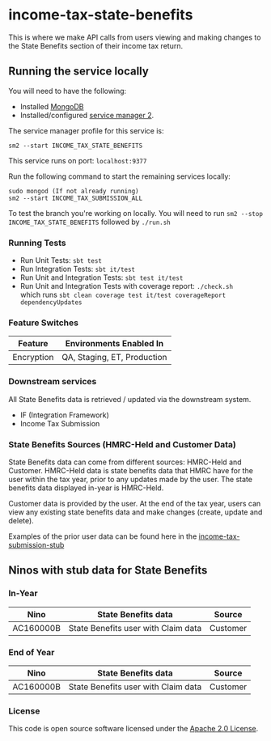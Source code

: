 
# income-tax-state-benefits

This is where we make API calls from users viewing and making changes to the State Benefits section of their income tax return.

## Running the service locally

You will need to have the following:
- Installed [MongoDB](https://docs.mongodb.com/manual/installation/)
- Installed/configured [service manager 2](https://github.com/hmrc/sm2).

The service manager profile for this service is:

    sm2 --start INCOME_TAX_STATE_BENEFITS

This service runs on port: `localhost:9377`

Run the following command to start the remaining services locally:

    sudo mongod (If not already running)
    sm2 --start INCOME_TAX_SUBMISSION_ALL

To test the branch you're working on locally. You will need to run `sm2 --stop INCOME_TAX_STATE_BENEFITS` followed by
`./run.sh`

### Running Tests

- Run Unit Tests:  `sbt test`
- Run Integration Tests: `sbt it/test`
- Run Unit and Integration Tests: `sbt test it/test`
- Run Unit and Integration Tests with coverage report: `./check.sh`<br/>
  which runs `sbt clean coverage test it/test coverageReport dependencyUpdates`


### Feature Switches

| Feature    | Environments Enabled In     |
|------------|-----------------------------|
| Encryption | QA, Staging, ET, Production |

### Downstream services
All State Benefits data is retrieved / updated via the downstream system.
- IF (Integration Framework)
- Income Tax Submission

### State Benefits Sources (HMRC-Held and Customer Data)
State Benefits data can come from different sources: HMRC-Held and Customer. HMRC-Held data is state benefits data that HMRC have for the user within the tax year, prior to any updates made by the user. The state benefits data displayed in-year is HMRC-Held.

Customer data is provided by the user. At the end of the tax year, users can view any existing state benefits data and make changes (create, update and delete).

Examples of the prior user data can be found here in the [income-tax-submission-stub](https://github.com/hmrc/income-tax-submission-stub/blob/main/app/models/StateBenefitsUsers.scala)

## Ninos with stub data for State Benefits

### In-Year
| Nino      | State Benefits data                 | Source   |
|-----------|-------------------------------------|----------|
| AC160000B | State Benefits user with Claim data | Customer |

### End of Year
| Nino      | State Benefits data                 | Source   |
|-----------|-------------------------------------|----------|
| AC160000B | State Benefits user with Claim data | Customer |


### License

This code is open source software licensed under the [Apache 2.0 License]("http://www.apache.org/licenses/LICENSE-2.0.html").